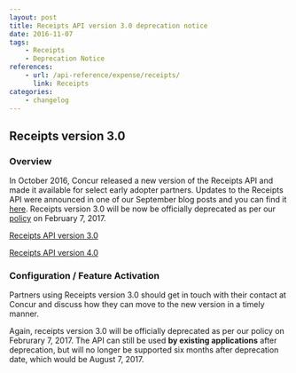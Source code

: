 ```yaml
---
layout: post
title: Receipts API version 3.0 deprecation notice
date: 2016-11-07
tags:
    - Receipts
    - Deprecation Notice
references:
    - url: /api-reference/expense/receipts/
      link: Receipts
categories:
    - changelog
---
```



## Receipts version 3.0

### Overview

In October 2016, Concur released a new version of the Receipts API and made it available for select early adopter partners. Updates to the Receipts API were announced in one of our September blog posts and you can find it [here](https://developer.concur.com/2016/09/12/API-Receipt-Update.html). Receipts version 3.0 will be now be officially deprecated as per our [policy](https://developer.concur.com/tools-support/reference/deprecation-policy.html) on February 7, 2017.

[Receipts API version 3.0](/api-reference-deprecated/version-three/receipts.html)

[Receipts API version 4.0](https://developer.concur.com/api-reference/expense/receipts/)

### Configuration / Feature Activation

Partners using Receipts version 3.0 should get in touch with their contact at Concur and discuss how they can move to the new version in a timely manner.

Again, receipts version 3.0 will be officially deprecated as per our policy on Februrary 7, 2017. The API can still be used **by existing applications** after deprecation, but will no longer be supported six months after deprecation date, which would be August 7, 2017.
